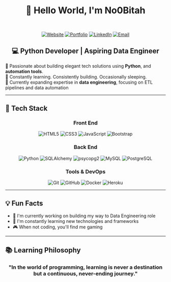 # <div align="center">👋 Hello World, I'm No0Bitah</div>

<div align="center">
  
  <br>

[![Website](https://img.shields.io/badge/Website-4285F4?style=for-the-badge&logo=Google-chrome&logoColor=white)](https://no0bitah.github.io/)
[![Portfolio](https://img.shields.io/badge/Portfolio-FF7139?style=for-the-badge&logo=Firefox-Browser&logoColor=white)](https://jomaridaison.dropmark.com/)
[![LinkedIn](https://img.shields.io/badge/LinkedIn-0077B5?style=for-the-badge&logo=linkedin&logoColor=white)](https://www.linkedin.com/in/jomari-daison-406624334/)
[![Email](https://img.shields.io/badge/Email-D14836?style=for-the-badge&logo=gmail&logoColor=white)](mailto:jomari.daison@gmail.com.com)

</div>

## <div align="center">💻 Python Developer | Aspiring Data Engineer </div>

🚀 Passionate about building elegant tech solutions using **Python**, and **automation tools**.  
🧠 Constantly learning. Consistently building. Occasionally sleeping.  
🎯 Currently expanding expertise in **data engineering**, focusing on ETL pipelines and data automation 

---

## 🚀 Tech Stack

<div align="center">

### Front End
![HTML5](https://img.shields.io/badge/HTML5-E34F26?style=for-the-badge&logo=html5&logoColor=white)
![CSS3](https://img.shields.io/badge/CSS3-1572B6?style=for-the-badge&logo=css3&logoColor=white)
![JavaScript](https://img.shields.io/badge/JavaScript-F7DF1E?style=for-the-badge&logo=javascript&logoColor=black)
![Bootstrap](https://img.shields.io/badge/Bootstrap-563D7C?style=for-the-badge&logo=bootstrap&logoColor=white)

### Back End
![Python](https://img.shields.io/badge/Python-3776AB?style=for-the-badge&logo=python&logoColor=white)
![SQLAlchemy](https://img.shields.io/badge/SQLAlchemy-316192?style=for-the-badge&logo=postgresql&logoColor=white)
![psycopg2](https://img.shields.io/badge/psycopg2-316192?style=for-the-badge&logo=postgresql&logoColor=white)
![MySQL](https://img.shields.io/badge/MySQL-005C84?style=for-the-badge&logo=mysql&logoColor=white)
![PostgreSQL](https://img.shields.io/badge/PostgreSQL-316192?style=for-the-badge&logo=postgresql&logoColor=white)

### Tools & DevOps
![Git](https://img.shields.io/badge/Git-F05032?style=for-the-badge&logo=git&logoColor=white)
![GitHub](https://img.shields.io/badge/GitHub-100000?style=for-the-badge&logo=github&logoColor=white)
![Docker](https://img.shields.io/badge/Docker-2CA5E0?style=for-the-badge&logo=docker&logoColor=white)
![Heroku](https://img.shields.io/badge/Heroku-430098?style=for-the-badge&logo=heroku&logoColor=white)


</div>

---


## 💡 Fun Facts

- 🔭 I'm currently working on building my way to Data Engineering role
- 🌱 I'm constantly learning new technologies and frameworks
- 🎮 When not coding, you'll find me gaming

---


## 📚 Learning Philosophy

<div align="center">
  
### "In the world of programming, learning is never a destination but a continuous, never-ending journey."

</div>
